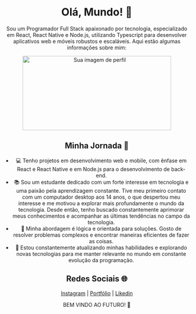 <div align="center">
  <h1>Olá, Mundo! 👋</h1>
  <p>Sou um Programador Full Stack apaixonado por tecnologia, especializado em React, React Native e Node.js, utilizando Typescript para desenvolver aplicativos web e móveis robustos e escaláveis. Aqui estão algumas informações sobre mim:</p>
</div>

<div align="center">
  <img src="https://whalter.com.br/gitlen.png" alt="Sua imagem de perfil" width="400" height="200">
</div>



<div align="center">
  <h2>Minha Jornada 🚀</h2>
  <ul>
    <li>💻 Tenho projetos em desenvolvimento web e mobile, com ênfase em React e React Native e em Node.js para o desenvolvimento de back-end.</li>
    <li>📚 Sou um estudante dedicado com um forte interesse em tecnologia e uma paixão pela aprendizagem constante. Tive meu primeiro contato com um computador desktop aos 14 anos, o que despertou meu interesse e me motivou a explorar mais profundamente o mundo da tecnologia. Desde então, tenho buscado constantemente aprimorar meus conhecimentos e acompanhar as últimas tendências no campo da tecnologia.</li>
    <li>🧠 Minha abordagem é lógica e orientada para soluções. Gosto de resolver problemas complexos e encontrar maneiras eficientes de fazer as coisas.</li>
    <li>🌱 Estou constantemente atualizando minhas habilidades e explorando novas tecnologias para me manter relevante no mundo em constante evolução da programação.</li>
  </ul>
</div>

<div align="center">
  <h2>Redes Sociais 🌐</h2>
  <a href="https://www.instagram.com/whalterdart/">Instagram</a> | <a href="https://www.whalter.com.br/">Portfólio</a> | <a href="https://www.linkedin.com/in/whalter-duarte-a00b14174/">Likedin</a>
</div>

<div align="center">
  <p>BEM VINDO AO FUTURO! 🚀</p>
</div>

